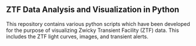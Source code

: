 ## ZTF Data Analysis and Visualization in Python

This repository contains various python scripts which have been developed for the purpose of visualizing Zwicky Transient Facility (ZTF) data.  This includes the ZTF light curves, images, and transient alerts.


